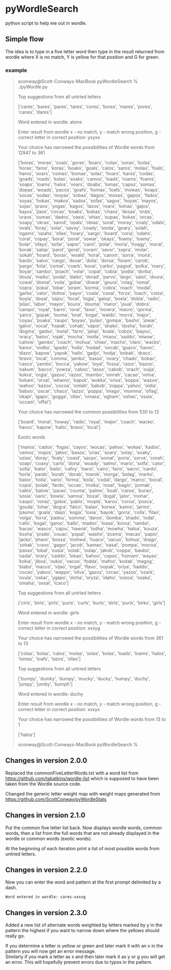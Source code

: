 # pyWordleSearch
python script to help me out in wordle.

## Simple flow

The idea is to type in a five letter word then type in the result returned from wordle where X is no match, Y is yellow for that position and G for green. 

### example

>sconway@Scott-Conways-MacBook pyWordleSearch % ./pyWordle.py
> 
>Top suggestions from all untried letters
> 
>['cares', 'bares', 'pares', 'tares', 'cores', 'bores', 'mares', 'pores', 'canes', 'dares']
>
>Word entered in wordle: atone
> 
>Enter result from wordle x - no match, y - match wrong position, g - correct letter in correct position: yxyxx
> 
>Your choice has narrowed the possibilities of Wordle words from 12947 to 361
> 
>['boras', 'moras', 'coals', 'goras', 'boars', 'colas', 'soras', 'bolas', 'horas', 'faros', 'koras', 'boaks', 'goals', 'calos', 'saros', 'molas', 'foals', 'haros', 'soars', 'comas', 'bomas', 'solas', 'hoars', 'karos', 'codas', 'goads', 'roads', 'kolas', 'soaks', 'camos', 'loads', 'roams', 'foams', 'soaps', 'loams', 'halos', 'voars', 'doabs', 'lomas', 'capos', 'somas', 'dopas', 'woads', 'pacos', 'goafs', 'homas', 'loafs', 'mowas', 'koaps', 'socas', 'sodas', 'moyas', 'sobas', 'dagos', 'moxas', 'gapos', 'fados', 'soyas', 'hokas', 'makos', 'sados', 'sofas', 'sagos', 'hoyas', 'mayos', 'sojas', 'praos', 'yogas', 'kagos', 'lazos', 'roars', 'kohas', 'gajos', 'kayos', 'jiaos', 'cocas', 'boabs', 'bobas', 'chaos', 'dosas', 'orals', 'uraos', 'oumas', 'dados', 'oasis', 'ohias', 'oupas', 'kokas', 'orcas', 'soapy', 'okras', 'sarod', 'opals', 'obias', 'soral', 'moray', 'coaly', 'odals', 'ovals', 'foray', 'solar', 'savoy', 'coady', 'sorda', 'goary', 'solah', 'ogams', 'opahs', 'ollas', 'hoary', 'sargo', 'board', 'coria', 'odahs', 'coral', 'copay', 'boral', 'poral', 'sowar', 'okays', 'foamy', 'loamy', 'bolar', 'ofays', 'sofar', 'sapor', 'carol', 'polar', 'moria', 'hoagy', 'moral', 'borak', 'salop', 'parol', 'goral', 'coram', 'savor', 'sopra', 'molar', 'sokah', 'hoard', 'borax', 'woald', 'horal', 'carom', 'sorra', 'moira', 'bardo', 'salvo', 'cargo', 'douar', 'dolia', 'dorsa', 'foram', 'carob', 'pargo', 'folia', 'comal', 'coarb', 'korai', 'carbo', 'pagod', 'polka', 'roary', 'boyar', 'sambo', 'poach', 'volar', 'copal', 'cobia', 'podia', 'dorba', 'doula', 'maiko', 'podal', 'daiko', 'dorad', 'parvo', 'largo', 'salol', 'doura', 'cowal', 'domal', 'voila', 'gobar', 'dowar', 'goura', 'rolag', 'romal', 'copra', 'pokal', 'lobar', 'joram', 'korma', 'cobra', 'roach', 'modal', 'garbo', 'valor', 'dolma', 'payor', 'coala', 'coxal', 'forza', 'loach', 'colza', 'boyla', 'dosai', 'sajou', 'focal', 'logia', 'galop', 'boxla', 'dobla', 'radio', 'pilao', 'labor', 'mayor', 'koura', 'douma', 'maror', 'joual', 'dobra', 'campo', 'royal', 'barro', 'roral', 'favor', 'mowra', 'macro', 'qorma', 'yarco', 'gopak', 'louma', 'loral', 'kogal', 'waldo', 'morra', 'major', 'coyau', 'poaka', 'raupo', 'boyau', 'pulao', 'gompa', 'basho', 'jowar', 'galvo', 'vocal', 'hopak', 'cohab', 'vapor', 'shako', 'dosha', 'horah', 'dogma', 'gadso', 'molal', 'farro', 'jalop', 'koala', 'cobza', 'bayou', 'oracy', 'baloo', 'rojak', 'mocha', 'molla', 'miaou', 'saddo', 'miaow', 'cahow', 'gambo', 'coach', 'mohua', 'chiao', 'macho', 'claro', 'wacko', 'karoo', 'vodka', 'spado', 'holla', 'hodad', 'vocab', 'guaco', 'havoc', 'diazo', 'kapow', 'yapok', 'hallo', 'gadjo', 'hodja', 'bobak', 'draco', 'bravo', 'local', 'comma', 'jambo', 'basso', 'ovary', 'chado', 'bobac', 'casco', 'zambo', 'bocca', 'yakow', 'loyal', 'fossa', 'razor', 'bazoo', 'oakum', 'bacco', 'yowza', 'caboc', 'lasso', 'cabob', 'orach', 'ouija', 'kokra', 'orgia', 'gazoo', 'razoo', 'mambo', 'omrah', 'cacao', 'volva', 'kokam', 'orval', 'whamo', 'kapok', 'wokka', 'orixa', 'koppa', 'wazoo', 'wahoo', 'kazoo', 'cocoa', 'omlah', 'kabob', 'zoppa', 'yahoo', 'oidia', 'baboo', 'oscar', 'chaco', 'lazzo', 'poppa', 'imago', 'momma', 'oflag', 'okapi', 'igapo', 'gogga', 'ollav', 'omasa', 'ogham', 'oshac', 'ossia', 'occam', 'offal']
> 
>Your choice has narrowed the common possibilities from 530 to 13
> 
>['board', 'moral', 'howay', 'radio', 'royal', 'major', 'coach', 'wacko', 'havoc', 'kapow', 'hallo', 'bravo', 'local']
> 
>Exotic words
> 
>['maros', 'cados', 'fogas', 'cayos', 'wocas', 'pahos', 'wokas', 'kados', 'vamos', 'majos', 'jakos', 'basos', 'orias', 'soary', 'solay', 'soaky', 'ozias', 'doray', 'foaly', 'coaid', 'sarpo', 'somal', 'poria', 'sorva', 'corah', 'soapi', 'coaxy', 'carlo', 'doria', 'woady', 'salmo', 'mario', 'solfa', 'calor', 'sofia', 'balor', 'bailo', 'cafoy', 'baroi', 'cairo', 'fario', 'sacro', 'cardo', 'horla', 'pardo', 'korah', 'dorab', 'marok', 'morga', 'bolag', 'marko', 'baioc', 'holia', 'vario', 'forma', 'koila', 'codal', 'dargo', 'marco', 'bocal', 'copia', 'polab', 'fardo', 'occas', 'molka', 'rosal', 'bagio', 'pomak', 'cabio', 'balow', 'parao', 'couma', 'palmo', 'koali', 'caroa', 'burao', 'sosia', 'oaric', 'bowla', 'samoa', 'bozal', 'dogal', 'jalor', 'mohar', 'caupo', 'voraz', 'gobia', 'pablo', 'mopla', 'karou', 'coroa', 'posca', 'gouda', 'lohar', 'dogra', 'falco', 'balao', 'korwa', 'kaimo', 'jarmo', 'pasmo', 'goala', 'daijo', 'kogia', 'loxia', 'bayok', 'gorra', 'colla', 'filao', 'volga', 'forra', 'padou', 'somma', 'daroo', 'domba', 'shado', 'iodal', 'callo', 'kogai', 'garoo', 'ballo', 'madoc', 'loasa', 'koroa', 'rambo', 'bacao', 'wasco', 'cajou', 'hawok', 'lodha', 'mowha', 'haloa', 'kouza', 'kosha', 'prado', 'couac', 'popal', 'washo', 'zosma', 'macao', 'papio', 'jacko', 'pharo', 'bossa', 'mohwa', 'huaco', 'vacuo', 'kohua', 'drago', 'zohak', 'cravo', 'gagor', 'jacob', 'kamao', 'oasal', 'pompa', 'mocoa', 'passo', 'lobal', 'ousia', 'oolak', 'oulap', 'jakob', 'coppa', 'baubo', 'oadal', 'orary', 'caddo', 'lokao', 'bahoo', 'capoc', 'homam', 'wayao', 'kokia', 'jiboa', 'oukia', 'vacoa', 'fodda', 'mafoo', 'kodak', 'magog', 'biabo', 'macco', 'vijao', 'orgal', 'flavo', 'oopak', 'oriya', 'haddo', 'cocao', 'yaboo', 'wappo', 'oliva', 'gazoz', 'crcao', 'yazoo', 'ozark', 'ovula', 'oskar', 'ygapo', 'olcha', 'oryza', 'idaho', 'oozoa', 'osaka', 'omaha', 'ossal', 'icaco']
> 
> 
>Top suggestions from all untried letters
> 
>['cirls', 'birls', 'pirls', 'puris', 'curls', 'burls', 'dirls', 'purls', 'birks', 'girls']
> 
>Word entered in wordle: girls
> 
>Enter result from wordle x - no match, y - match wrong position, g - correct letter in correct position: xxxyg
> 
>Your choice has narrowed the possibilities of Wordle words from 361 to 13
> 
>['colas', 'bolas', 'calos', 'molas', 'solas', 'kolas', 'loads', 'loams', 'halos', 'lomas', 'loafs', 'lazos', 'ollas']
> 
>
>Top suggestions from all untried letters
> 
>['bumpy', 'dumky', 'dumpy', 'mucky', 'ducky', 'humpy', 'duchy', 'jumpy', 'jumby', 'bumph']
> 
>Word entered in wordle: duchy
> 
>Enter result from wordle x - no match, y - match wrong position, g - correct letter in correct position: xxxyx
> 
>Your choice has narrowed the possibilities of Wordle words from 13 to 1
> 
>['halos']
> 
>sconway@Scott-Conways-MacBook pyWordleSearch %  
>

## Changes in version 2.0.0

Replaced the commonFiveLetterWords.txt with a word list from https://github.com/tabatkins/wordle-list which is supposed
to have been taken from the Wordle source code.

Changed the generic letter weight map with weight maps generated from https://github.com/ScottConway/pyWordleStats

## Changes in version 2.1.0

Put the common five letter list back.  Now displays wordle words, common words, then a list from the full words that
are not already displayed in the wordle or common words (exotic words).

At the beginning of each iteration print a list of most possible words from untried letters. 

## Changes in version 2.2.0

Now you can enter the word and pattern at the first prompt delimited by a dash. 

`Word entered in wordle: cares-xxxxg`

## Changes in version 2.3.0

Added a new list of alternate words weighted by letters marked by y in the pattern the highest if you want to narrow 
down where the yellows should really go. 

If you determine a letter is yellow or green and later mark it with an x in the pattern you will now get an error message.   
Similarly if you mark a letter as x and then later mark it as y or g you will get an error.   This will hopefully prevent 
errors due to typos in the pattern. 
